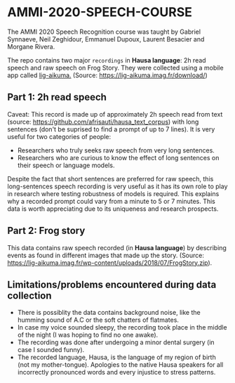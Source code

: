 # AMMI-2020-SPEECH-COURSE
The AMMI 2020 Speech Recognition course was taught by Gabriel Synnaeve, Neil Zeghidour, Emmanuel Dupoux, Laurent Besacier and Morgane Rivera.

The repo contains two major `recordings` in **Hausa language**: 2h read speech and raw speech on Frog Story. They were collected using a mobile app called [lig-aikuma.](https://lig-aikuma.imag.fr/download/) (Source: https://lig-aikuma.imag.fr/download/)
## Part 1: 2h read speech
Caveat: This record is made up of approximately 2h speech read from text (source: https://github.com/afrisauti/hausa_text_corpus) with long sentences (don't be suprised to find a prompt of up to 7 lines). It is very useful for two categories of people:
* Researchers who truly seeks raw speech from very long sentences.
* Researchers who are curious to know the effect of long sentences on their speech or language models.

Despite the fact that short sentences are preferred for raw speech, this long-sentences speech recording is very useful as it has its own role to play in research where testing robustness of models is required. This explains why a recorded prompt could vary from a minute to 5 or 7 minutes. This data is worth appreciating due to its uniqueness and research prospects.
## Part 2: Frog story
This data contains raw speech recorded (in **Hausa language**) by describing events as found in different images that made up the story. (Source: https://lig-aikuma.imag.fr/wp-content/uploads/2018/07/FrogStory.zip).
## Limitations/problems encountered during data collection
* There is possiblity the data contains background noise, like the humming sound of A.C or the soft chatters of flatmates.
* In case my voice sounded sleepy, the recording took place in the middle of the night (I was hoping to find no one awake).
* The recording was done after undergoing a minor dental surgery (in case I sounded funny).
* The recorded language, Hausa, is the language of my region of birth (not my mother-tongue). Apologies to the native Hausa speakers for all incorrectly pronounced words and every injustice to stress patterns.
